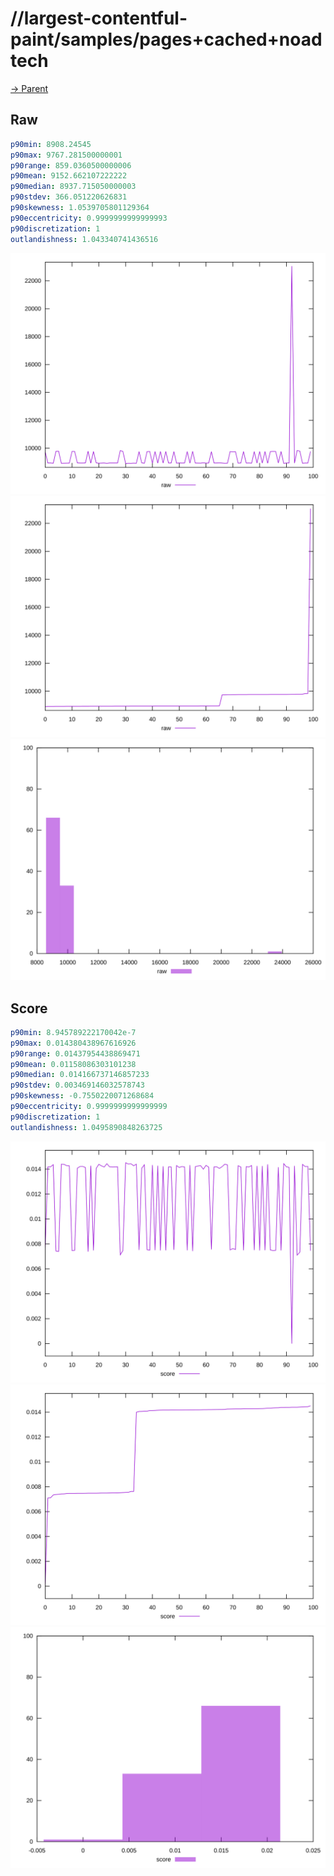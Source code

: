 
# //largest-contentful-paint/samples/pages+cached+noadtech

[→ Parent](../..)


## Raw


```yaml
p90min: 8908.24545
p90max: 9767.281500000001
p90range: 859.0360500000006
p90mean: 9152.662107222222
p90median: 8937.715050000003
p90stdev: 366.051220626831
p90skewness: 1.0539705801129364
p90eccentricity: 0.9999999999999993
p90discretization: 1
outlandishness: 1.043340741436516

```

![PLOT: raw-values](./raw/values.svg)![PLOT: raw-sorted](./raw/sorted.svg)![PLOT: raw-histogram](./raw/histogram.svg)
## Score


```yaml
p90min: 8.945789222170042e-7
p90max: 0.014380438967616926
p90range: 0.01437954438869471
p90mean: 0.01158086303101238
p90median: 0.014166737146857233
p90stdev: 0.003469146032578743
p90skewness: -0.7550220071268684
p90eccentricity: 0.9999999999999999
p90discretization: 1
outlandishness: 1.0495890848263725

```

![PLOT: score-values](./score/values.svg)![PLOT: score-sorted](./score/sorted.svg)![PLOT: score-histogram](./score/histogram.svg)